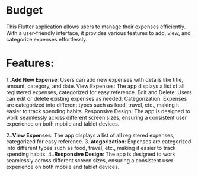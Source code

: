 # Budget
 This Flutter application allows users to manage their expenses efficiently. With a user-friendly interface, it provides various features to add, view, and categorize expenses effortlessly.

# Features:

1..**Add New Expense**: Users can add new expenses with details like title, amount, category, and date.
    View Expenses: The app displays a list of all registered expenses, categorized for easy reference.
    Edit and Delete: Users can edit or delete existing expenses as needed.
    Categorization: Expenses are categorized into different types such as food, travel, etc., making it easier to track spending habits.
    Responsive Design: The app is designed to work seamlessly across different screen sizes, ensuring a consistent user experience on both mobile and tablet devices.

2..**View Expenses**: The app displays a list of all registered expenses, categorized for easy reference.
3..**ategorization**: Expenses are categorized into different types such as food, travel, etc., making it easier to track spending habits.
4..**Responsive Design**: The app is designed to work seamlessly across different screen sizes, ensuring a consistent user experience on both mobile and tablet devices.
